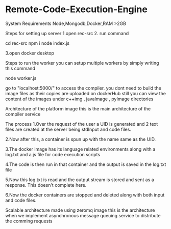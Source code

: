 # Remote-Code-Execution-Engine
System Requirements
Node,Mongodb,Docker,RAM >2GB

Steps for setting up server
1.open rec-src
2. run command

cd rec-src
npm i
node index.js

3.open docker desktop

Steps to run the worker
you can setup multiple workers by simply writing this command

node worker.js

go to "localhost:5000/" to access the compiler.
you dont need to build the image files as their copies are uploaded on dockerHub still you can view the content of the images under c++img , javaImage , pyImage directories

Architecture of the platform
image this is the main architecture of the compiler service

The process
1.Over the request of the user a UID is generated and 2 text files are created at the server being stdInput and code files.

2.Now after this, a container is spun up with the name same as the UID.

3.The docker image has its language related environments along with a log.txt and a js file for code execution scripts

4.The code is then run in that container and the output is saved in the log.txt file

5.Now this log.txt is read and the output stream is stored and sent as a response. This doesn't complete here.

6.Now the docker containers are stopped and deleted along with both input and code files.

Scalable architecture made using zeromq
image this is the architecture when we implement asynchronous message queuing service to distribute the comming requests
